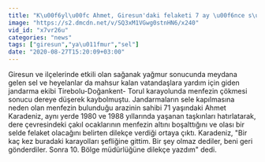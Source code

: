 ```yaml
---
title: "K\u00f6yl\u00fc Ahmet, Giresun'daki felaketi 7 ay \u00f6nce s\u00f6ylemi\u015f! Bir \u015fey olmaz dediler, beni geri g\u00f6nderdiler!"
image: "https://s2.dmcdn.net/v/SQ3xM1VGwg0stnHN6/x240"
vid_id: "x7vr26u"
categories: "news"
tags: ["giresun","ya\u011fmur","sel"]
date: "2020-08-27T15:20:09+03:00"
---
```

Giresun ve ilçelerinde etkili olan sağanak yağmur sonucunda meydana gelen sel ve heyelanlar da mahsur kalan vatandaşlara yardım için giden jandarma ekibi Tirebolu-Doğankent- Torul karayolunda menfezin çökmesi sonucu dereye düşerek kaybolmuştu. Jandarmaların sele kapılmasına neden olan menfezin bulunduğu arazinin sahibi 71 yaşındaki Ahmet Karadeniz, aynı yerde 1980 ve 1988 yıllarında yaşanan taşkınları hatırlatarak, dere çevresindeki çakıl ocaklarının menfezin altını boşalttığını ve olası bir selde felaket olacağını belirten dilekçe verdiği ortaya çıktı. Karadeniz, &quot;Bir kaç kez buradaki karayolları şefliğine gittim. Bir şey olmaz dediler, beni geri gönderdiler. Sonra 10. Bölge müdürlüğüne dilekçe yazdım&quot; dedi.
